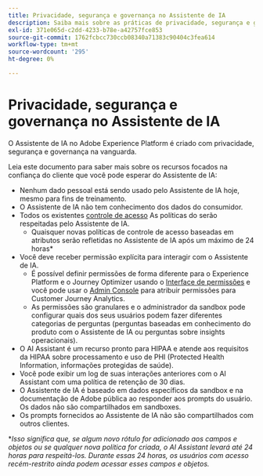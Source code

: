 ```yaml
---
title: Privacidade, segurança e governança no Assistente de IA
description: Saiba mais sobre as práticas de privacidade, segurança e governança do Assistente de IA.
exl-id: 371e065d-c2dd-4233-b78e-a42757fce853
source-git-commit: 1762fcbcc730ccb08340a71383c90404c3fea614
workflow-type: tm+mt
source-wordcount: '295'
ht-degree: 0%

---
```


# Privacidade, segurança e governança no Assistente de IA

O Assistente de IA no Adobe Experience Platform é criado com privacidade, segurança e governança na vanguarda.

Leia este documento para saber mais sobre os recursos focados na confiança do cliente que você pode esperar do Assistente de IA:

* Nenhum dado pessoal está sendo usado pelo Assistente de IA hoje, mesmo para fins de treinamento.
* O Assistente de IA não tem conhecimento dos dados do consumidor.
* Todos os existentes [controle de acesso](../access-control/home.md) As políticas do serão respeitadas pelo Assistente de IA.
   * Quaisquer novas políticas de controle de acesso baseadas em atributos serão refletidas no Assistente de IA após um máximo de 24 horas*
* Você deve receber permissão explícita para interagir com o Assistente de IA.
   * É possível definir permissões de forma diferente para o Experience Platform e o Journey Optimizer usando o [Interface de permissões](../access-control/abac/ui/permissions.md) e você pode usar o [Admin Console](../access-control/ui/browse.md) para atribuir permissões para Customer Journey Analytics.
   * As permissões são granulares e o administrador da sandbox pode configurar quais dos seus usuários podem fazer diferentes categorias de perguntas (perguntas baseadas em conhecimento do produto com o Assistente de IA ou perguntas sobre insights operacionais).
* O AI Assistant é um recurso pronto para HIPAA e atende aos requisitos da HIPAA sobre processamento e uso de PHI (Protected Health Information, informações protegidas de saúde).
* Você pode exibir um log de suas interações anteriores com o AI Assistant com uma política de retenção de 30 dias.
* O Assistente de IA é baseado em dados específicos da sandbox e na documentação de Adobe pública ao responder aos prompts do usuário. Os dados não são compartilhados em sandboxes.
* Os prompts fornecidos ao Assistente de IA não são compartilhados com outros clientes.


**Isso significa que, se algum novo rótulo for adicionado aos campos e objetos ou se qualquer nova política for criada, o AI Assistant levará até 24 horas para respeitá-los. Durante essas 24 horas, os usuários com acesso recém-restrito ainda podem acessar esses campos e objetos.*
